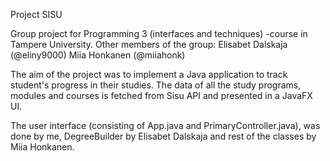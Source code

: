 Project SISU

Group project for Programming 3 (interfaces and techniques) -course in Tampere University. 
Other members of the group:
Elisabet Dalskaja (@eliny9000)
Miia Honkanen (@miiahonk)

The aim of the project was to implement a Java application to track student's progress in their studies. 
The data of all the study programs, modules and courses is fetched from Sisu API and presented in a JavaFX UI. 


The user interface (consisting of App.java and PrimaryController.java),  was done by me, 
DegreeBuilder by Elisabet Dalskaja and rest of the classes by Miia Honkanen.
